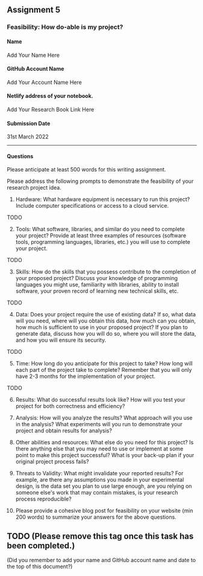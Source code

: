 ## Assignment 5
### Feasibility: How do-able is my project?

#### Name
Add Your Name Here

#### GitHub Account Name
Add Your Account Name Here

#### Netlify address of your notebook.
Add Your Research Book Link Here

#### Submission Date
31st March 2022

---

#### Questions

Please anticipate at least 500 words for this writing assignment.

Please address the following prompts to demonstrate the feasibility of your research project idea.

1. Hardware: What hardware equipment is necessary to run this project? Include computer specifications or access to a cloud service.

TODO

2. Tools: What software, libraries, and similar do you need to complete your project? Provide at least three examples of resources (software tools, programming languages, libraries, etc.) you will use to complete your project.

TODO

3. Skills: How do the skills that you possess contribute to the completion of your proposed project? Discuss your knowledge of programming languages you might use, familiarity with libraries, ability to install software, your proven record of learning new technical skills, etc.

TODO

4. Data: Does your project require the use of existing data? If so, what data will you need, where will you obtain this data, how much can you obtain, how much is sufficient to use in your proposed project? If you plan to generate data, discuss how you will do so, where you will store the data, and how you will ensure its security.

TODO

5. Time: How long do you anticipate for this project to take? How long will each part of the project take to complete? Remember that you will only have 2-3 months for the implementation of your project.

TODO

6. Results: What do successful results look like? How will you test your project for both correctness and efficiency?

7. Analysis: How will you analyze the results? What approach will you use in the analysis? What experiments will you run to demonstrate your project and obtain results for analysis?

8. Other abilities and resources: What else do you need for this project? Is there anything else that you may need to use or implement at some point to make this project successful? What is your back-up plan if your original project process fails?

9. Threats to Validity: What might invalidate your reported results? For example, are there any assumptions you made in your experimental design, is the data set you plan to use large enough, are you relying on someone else's work that may contain mistakes, is your research process reproducible?

10. Please provide a cohesive blog post for feasibility on your website (min 200 words) to summarize your answers for the above questions.

TODO (Please remove this tag once this task has been completed.)
---

(Did you remember to add your name and GitHub account name and date to the top of this document?)
